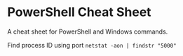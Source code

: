 # PowerShell Cheat Sheet

A cheat sheet for PowerShell and Windows commands.

Find process ID using port
`netstat -aon | findstr "5000"`
